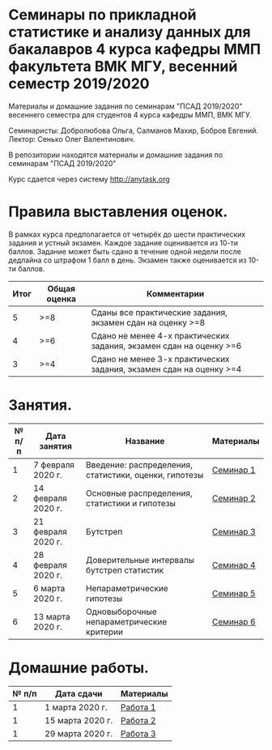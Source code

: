 # Семинары по прикладной статистике и анализу данных для бакалавров 4 курса кафедры ММП факультета ВМК МГУ, весенний семестр 2019/2020
Материалы и домашние задания по семинарам "ПСАД 2019/2020" весеннего семестра для студентов 4 курса кафедры ММП, ВМК МГУ.

Семинаристы: Добролюбова Ольга, Салманов Махир, Бобров Евгений.  
Лектор: Сенько Олег Валентинович.

В репозитории находятся материалы и домашние задания по семинарам "ПСАД 2019/2020"

Курс сдается через систему http://anytask.org

# Правила выставления оценок.
В рамках курса предполагается от четырёх до шести практических задания и устный экзамен. Каждое задание оценивается из 10-ти баллов. Задание может быть сдано в течение одной недели после дедлайна со штрафом 1 балл в день. Экзамен также оценивается из 10-ти баллов.

| Итог| Общая оценка| Комментарии | 
| ----------- | ----------- | ----------- |
| 5      | >=8 |Сданы все практические задания, экзамен сдан на оценку >=8|
| 4      | >=6 |Сдано не менее 4-х практических задания, экзамен сдан на оценку >=6|
| 3      | >=4 |Сдано не менее 3-х практических задания, экзамен сдан на оценку >=4|

# Занятия.
| № п/п      | Дата занятия | Название | Материалы |
| ----------- | ----------- | ----------- | ----------- |
| 1      | 7 февраля 2020 г.       |Введение: распределения, статистики, оценки, гипотезы | [Семинар 1](https://github.com/mmp-asda/mmp_asda_spring_2020/tree/master/%D0%A1%D0%B5%D0%BC%D0%B8%D0%BD%D0%B0%D1%80%201)|
| 2   | 14 февраля 2020 г.        |Основные распределения, статистики и гипотезы|[Семинар 2](https://github.com/mmp-asda/mmp_asda_spring_2020/tree/master/%D0%A1%D0%B5%D0%BC%D0%B8%D0%BD%D0%B0%D1%80%202)|
| 3   | 21 февраля 2020 г.        |Бутстреп|[Семинар 3](https://github.com/mmp-asda/mmp_asda_spring_2020/tree/master/%D0%A1%D0%B5%D0%BC%D0%B8%D0%BD%D0%B0%D1%80%203)|
| 4   | 28 февраля 2020 г.        |Доверительные интервалы бутстреп статистик|[Семинар 4](https://github.com/mmp-asda/mmp_asda_spring_2020/tree/master/%D0%A1%D0%B5%D0%BC%D0%B8%D0%BD%D0%B0%D1%80%204)|
| 5   | 6 марта 2020 г.        |Непараметрические гипотезы|[Семинар 5](https://github.com/mmp-asda/mmp_asda_spring_2020/tree/master/%D0%A1%D0%B5%D0%BC%D0%B8%D0%BD%D0%B0%D1%80%205)|
| 6   | 13 марта 2020 г.        |Одновыборочные непараметрические критерии|[Семинар 6](https://github.com/mmp-asda/mmp_asda_spring_2020/tree/master/%D0%A1%D0%B5%D0%BC%D0%B8%D0%BD%D0%B0%D1%80%206)|

# Домашние работы.

| № п/п      | Дата сдачи | Материалы |
| ----------- | ----------- | ----------- |
| 1      | 1 марта 2020 г.       | [Работа 1](https://github.com/mmp-asda/mmp_asda_spring_2020/tree/master/%D0%94%D0%BE%D0%BC%D0%B0%D1%88%D0%BD%D1%8F%D1%8F%20%D1%80%D0%B0%D0%B1%D0%BE%D1%82%D0%B0/%D0%A0%D0%B0%D0%B1%D0%BE%D1%82%D0%B0%201)|
| 1      | 15 марта 2020 г.       | [Работа 2](https://github.com/mmp-asda/mmp_asda_spring_2020/tree/master/%D0%94%D0%BE%D0%BC%D0%B0%D1%88%D0%BD%D1%8F%D1%8F%20%D1%80%D0%B0%D0%B1%D0%BE%D1%82%D0%B0/%D0%A0%D0%B0%D0%B1%D0%BE%D1%82%D0%B0%202)|
| 1      | 29 марта 2020 г.       | [Работа 3](https://github.com/mmp-asda/mmp_asda_spring_2020/tree/master/%D0%94%D0%BE%D0%BC%D0%B0%D1%88%D0%BD%D1%8F%D1%8F%20%D1%80%D0%B0%D0%B1%D0%BE%D1%82%D0%B0/%D0%A0%D0%B0%D0%B1%D0%BE%D1%82%D0%B0%203)|
